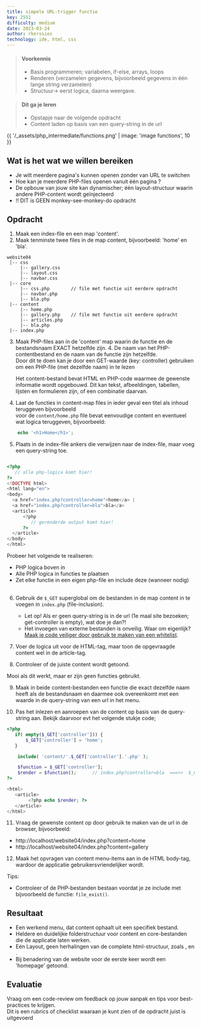 ```yaml
---
title: simpele URL-trigger functie
key: 2551
difficulty: medium
date: 2023-03-24
author: rkerssies
technology: ide, html, css
---
```



> #### Voorkennis
> * Basis programmeren; variabelen, if-else, arrays, loops
> * Renderen (verzamelen gegevens, bijvoorbeeld gegevens in één lange string verzamelen)
> * Structuur-> eerst logica, daarna weergave.

> #### Dit ga je leren
> * Opstapje naar de volgende opdracht
> * Content laden op basis van een query-string in de url

{{ '/_assets/php_intermediate/functions.png' | image: 'image functions', 10 }}

## Wat is het wat we willen bereiken
* Je wilt meerdere pagina's kunnen openen zonder van URL te switchen
* Hoe kan je meerdere PHP-files openen vanuit één pagina ?
* De opbouw van jouw site kan dynamischer; één layout-structuur waarin andere PHP-content wordt geïnjecteerd
* !! DIT is GEEN monkey-see-monkey-do opdracht


## Opdracht
1. Maak een index-file en een map 'content'.
2. Maak tenminste twee files in de map content, bijvoorbeeld: 'home' en 'bla'.

```shell
website04
 |-- css
     |-- gallery.css
     |-- layout.css
     |-- navbar.css
 |-- core
     |-- css.php        // file met functie uit eerdere opdracht
     |-- navbar.php
     |-- bla.php
 |-- content
     |-- home.php
     |-- gallery.php    // file met functie uit eerdere opdracht
     |-- articles.php
     |-- bla.php
 |-- index.php
```

3. Maak PHP-files aan in de 'content' map waarin de functie en de bestandsnaam EXACT hetzelfde zijn.
   4. De naam van het PHP-contentbestand en de naam van de functie zijn hetzelfde.<br>
      Door dit te doen kan je door een GET-waarde (key: controller) gebruiken om een PHP-file (met dezelfde naam)
      in te lezen<br>

      Het content-bestand bevat HTML en PHP-code waarmee de gewenste informatie wordt opgebouwd. 
      Dit kan tekst, afbeeldingen, tabellen, lijsten en formulieren zijn, of een combinatie daarvan.<br> 

4. Laat de functies in content-map files in ieder geval een titel als inhoud teruggeven bijvoorbeeld <br>
   voor de `content/home.php` file bevat eenvoudige content en eventueel wat logica teruggeven, bijvoorbeeld: <br>
```php
    echo '<h1>Home</h1>';
```

5. Plaats in de index-file ankers die verwijzen naar de index-file, maar voeg een query-string toe.  

```php

<?php
   // alle php-logica komt hier!
?>
<!DOCTYPE html>
<html lang="en">
<body>
  <a href="index.php?controller=home">home</a> | 
  <a href="index.php?controller=bla">bla</a>
  <article>
      <?php
         // gerenderde output komt hier!
      ?>
  </article>
</body>
</html>
```
Probeer het volgende te realiseren:
* PHP logica boven in
* Alle PHP logica in functies te plaatsen
* Zet elke functie in een eigen php-file en include deze (wanneer nodig)
<br><br>
6. Gebruik de `$_GET` superglobal om de bestanden in de map content in te voegen in `index.php` (file-inclusion).
   * Let op! Als er geen query-string is in de url (1e maal site bezoeken; get-controller is empty), wat doe je dan?!
   * Het invoegen van externe bestanden is onveilig. Waar om eigenlijk? [Maak je code veiliger door gebruik te maken van een whitelist](https://medium.com/purple-team/exploiting-local-file-inclusion-vulnerabilities-37a66702c17b).
7. Voer de logica uit voor de HTML-tag, maar toon de opgevraagde content wel in de article-tag.

8. Controleer of de juiste content wordt getoond.

Mooi als dit werkt, maar er zijn geen functies gebruikt.

9. Maak in beide content-bestanden een functie die exact dezelfde naam heeft als de bestandsnaam en daarmee ook overeenkomt met een waarde in de query-string van een url in het menu.

10. Pas het inlezen en aanroepen van de content op basis van de query-string aan. Bekijk daarvoor evt het volgende stukje code;<br>

```php
<?php
   if( empty($_GET['controller'])) { 
       $_GET['controller'] = 'home';
   }

    include( 'content/'.$_GET['controller'].'.php' );

    $function = $_GET['controller']; 
    $render = $function();      // index.php?controller=bla  ===>>  $_GET['controller ] = 'bla'   ===>>   bla()
?>

<html>
   <article>
        <?php echo $render; ?>
   </article>
</html>
```
11. Vraag de gewenste content op door gebruik te maken van de url in de browser, bijvoorbeeld:
   * http://localhost/website04/index.php?content=home
   * http://localhost/website04/index.php?content=gallery
12. Maak het opvragen van content menu-items aan in de HTML body-tag, wardoor de applicatie gebruikersvriendelijker wordt. 


Tips:
* Controleer of de PHP-bestanden bestaan voordat je ze include met bijvoorbeeld de functie: `file_exist()`.

## Resultaat
* Een werkend menu, dat content ophaalt uit een specifiek bestand.
* Heldere en duidelijke folderstructuur voor content en core-bestanden die de applicatie laten werken.
* Eén Layout, geen herhalingen van de complete html-structuur, zoals <html>, <head> en <article>.
* Bij benadering van de website voor de eerste keer wordt een 'homepage' getoond.

## Evaluatie
Vraag om een code-review om feedback op jouw aanpak en tips voor best-practices te krijgen.<br>
Dit is een rubrics of checklist waaraan je kunt zien of de opdracht juist is uitgevoerd
